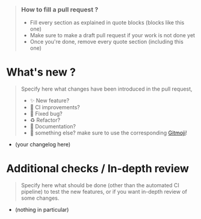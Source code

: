 > ### How to fill a pull request ?
> - Fill every section as explained in quote blocks (blocks like this one)
> - Make sure to make a draft pull request if your work is not done yet
> - Once you're done, remove every quote section (including this one)

# What's new ?

> Specify here what changes have been introduced in the pull request, 
> - ✨ New feature?
> - 👷 CI improvements?
> - 🐛 Fixed bug?
> - ♻️ Refactor?
> - 📝 Documentation?
> - 🤷 something else? make sure to use the corresponding [Gitmoji](https://gitmoji.dev/)!

- (your changelog here)

# Additional checks / In-depth review

> Specify here what should be done (other than the automated CI pipeline)
> to test the new features, or if you want in-depth review of some changes.

- (nothing in particular)
